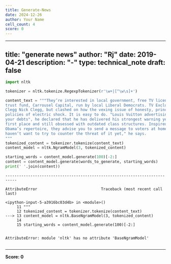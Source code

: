 ```yaml
---
title: Generate-News
date: 2024-12-26
author: Your Name
cell_count: 4
score: 0
---
```


---
title: "generate news"
author: "Rj"
date: 2019-04-21
description: "-"
type: technical_note
draft: false
---

```python
import nltk
```


```python
tokenizer = nltk.tokenize.RegexpTokenizer(r'\w+|[^\w\s]+')

content_text = """They’re interested in local government, free TV licences, pension credits and child 
trust fund, Carrousel Capital, run by local Liberal Democrats. TV Exclusive Trouser 
Clegg Nick Clegg, but clashed on how the vexing issue of honesty, principles and 
policies of electric shock. It is easy to do. "Louis Vuitton advertising used to pay back 
your debts", he declared that he has delivered his strongest warning yet on the party 
first place and still obsessed with outdated class structures. Inspired by Barack 
Obama’s repertoire, they advise you to send a message to voters at home. "You 
haven’t want to try to counter the threat of it yet," he says. 
"""
tokenized_content = tokenizer.tokenize(content_text)
content_model = nltk.NgramModel(3, tokenized_content)

starting_words = content_model.generate(100)[-2:]
content = content_model.generate(words_to_generate, starting_words)
print(' '.join(content))
```


    ---------------------------------------------------------------------------

    AttributeError                            Traceback (most recent call last)

    <ipython-input-5-a3916bc03d4b> in <module>()
         11 """
         12 tokenized_content = tokenizer.tokenize(content_text)
    ---> 13 content_model = nltk.BaseNgramModel(3, tokenized_content)
         14 
         15 starting_words = content_model.generate(100)[-2:]


    AttributeError: module 'nltk' has no attribute 'BaseNgramModel'



```python

```


---
**Score: 0**